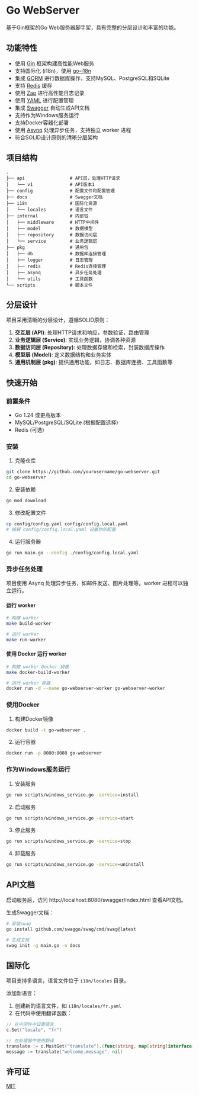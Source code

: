 # Go WebServer

基于Gin框架的Go Web服务器脚手架，具有完整的分层设计和丰富的功能。

## 功能特性

- 使用 [Gin](https://github.com/gin-gonic/gin) 框架构建高性能Web服务
- 支持国际化 (i18n)，使用 [go-i18n](https://github.com/nicksnyder/go-i18n)
- 集成 [GORM](https://gorm.io/) 进行数据库操作，支持MySQL、PostgreSQL和SQLite
- 支持 [Redis](https://github.com/go-redis/redis) 缓存
- 使用 [Zap](https://github.com/uber-go/zap) 进行高性能日志记录
- 使用 [YAML](https://github.com/go-yaml/yaml) 进行配置管理
- 集成 [Swagger](https://github.com/swaggo/gin-swagger) 自动生成API文档
- 支持作为Windows服务运行
- 支持Docker容器化部署
- 使用 [Asynq](https://github.com/hibiken/asynq) 处理异步任务，支持独立 worker 进程
- 符合SOLID设计原则的清晰分层架构

## 项目结构

```
.
├── api                 # API层，处理HTTP请求
│   └── v1              # API版本1
├── config              # 配置文件和配置管理
├── docs                # Swagger文档
├── i18n                # 国际化资源
│   └── locales         # 语言文件
├── internal            # 内部包
│   ├── middleware      # HTTP中间件
│   ├── model           # 数据模型
│   ├── repository      # 数据访问层
│   └── service         # 业务逻辑层
├── pkg                 # 通用包
│   ├── db              # 数据库连接管理
│   ├── logger          # 日志管理
│   ├── redis           # Redis连接管理
│   ├── asynq           # 异步任务处理
│   └── utils           # 工具函数
└── scripts             # 脚本文件
```

## 分层设计

项目采用清晰的分层设计，遵循SOLID原则：

1. **交互层 (API)**: 处理HTTP请求和响应，参数验证，路由管理
2. **业务逻辑层 (Service)**: 实现业务逻辑，协调各种资源
3. **数据访问层 (Repository)**: 处理数据存储和检索，封装数据库操作
4. **模型层 (Model)**: 定义数据结构和业务实体
5. **通用机制层 (pkg)**: 提供通用功能，如日志、数据库连接、工具函数等

## 快速开始

### 前置条件

- Go 1.24 或更高版本
- MySQL/PostgreSQL/SQLite (根据配置选择)
- Redis (可选)

### 安装

1. 克隆仓库

```bash
git clone https://github.com/yourusername/go-webserver.git
cd go-webserver
```

2. 安装依赖

```bash
go mod download
```

3. 修改配置文件

```bash
cp config/config.yaml config/config.local.yaml
# 编辑 config/config.local.yaml 设置你的配置
```

4. 运行服务器

```bash
go run main.go --config ./config/config.local.yaml
```

### 异步任务处理

项目使用 Asynq 处理异步任务，如邮件发送、图片处理等。worker 进程可以独立运行。

#### 运行 worker

```bash
# 构建 worker
make build-worker

# 运行 worker
make run-worker
```

#### 使用 Docker 运行 worker

```bash
# 构建 worker Docker 镜像
make docker-build-worker

# 运行 worker 容器
docker run -d --name go-webserver-worker go-webserver-worker
```

### 使用Docker

1. 构建Docker镜像

```bash
docker build -t go-webserver .
```

2. 运行容器

```bash
docker run -p 8080:8080 go-webserver
```

### 作为Windows服务运行

1. 安装服务

```bash
go run scripts/windows_service.go -service=install
```

2. 启动服务

```bash
go run scripts/windows_service.go -service=start
```

3. 停止服务

```bash
go run scripts/windows_service.go -service=stop
```

4. 卸载服务

```bash
go run scripts/windows_service.go -service=uninstall
```

## API文档

启动服务后，访问 http://localhost:8080/swagger/index.html 查看API文档。

生成Swagger文档：

```bash
# 安装swag
go install github.com/swaggo/swag/cmd/swag@latest

# 生成文档
swag init -g main.go -o docs
```

## 国际化

项目支持多语言，语言文件位于 `i18n/locales` 目录。

添加新语言：

1. 创建新的语言文件，如 `i18n/locales/fr.yaml`
2. 在代码中使用翻译函数：

```go
// 在中间件中设置语言
c.Set("locale", "fr")

// 在处理器中使用翻译
translate := c.MustGet("translate").(func(string, map[string]interface{}) string)
message := translate("welcome.message", nil)
```

## 许可证

[MIT](LICENSE)